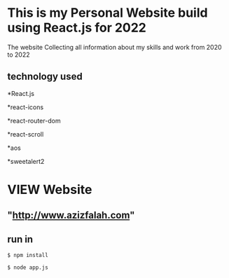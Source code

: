 # This is my Personal Website build using React.js for 2022  

The website Collecting all information about my skills and work from 2020 to 2022

## technology used

*React.js

*react-icons

*react-router-dom

*react-scroll

*aos

*sweetalert2


# VIEW Website

## "http://www.azizfalah.com"

## run in 

```
$ npm install
```

```
$ node app.js
```









